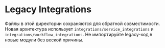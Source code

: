 # Legacy Integrations

Файлы в этой директории сохраняются для обратной совместимости.
Новая архитектура использует `integrations/service_integrations` и
`integrations/workflow_integrations`. Не импортируйте legacy-код
в новые модули без веской причины.

